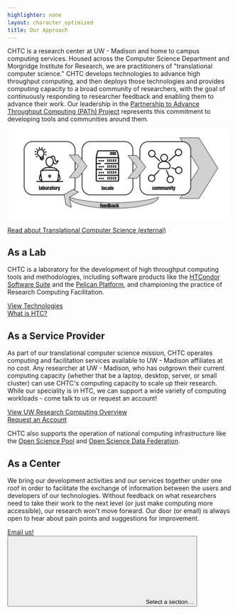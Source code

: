 ```yaml
---
highlighter: none
layout: character_optimized
title: Our Approach
---
```


CHTC is a research center at UW - Madison and home to campus computing services. 
Housed across the Computer Science Department and Morgridge Institute for Research, 
we are practitioners of "translational computer science." CHTC develops technologies 
to advance high throughput computing, and then deploys those technologies and provides 
computing capacity to a broad community of researchers, with the goal of continuously 
responding to researcher feedback and enabling them to advance their work. Our 
leadership in the [Partnership to Advance Throughput Computing (PATh) Project](https://path-cc.io/) 
represents this commitment to developing tools and communities around them. 

![translational-arrow](images/homepage/translational-arrow-noun.png)

<div class="col-auto">
<div class="rounded py-1">
<a class="button rounded btn-primary p-2" href="https://doi.org/10.1109/MC.2019.2925650">Read about Translational Computer Science (external)</a>
</div>
</div>

<h2>As a Lab</h2>

CHTC is a laboratory for the development of high throughput 
computing tools and methodologies, including software products like 
the <a href="https://htcondor.org">HTCondor Software Suite</a> and the <a href="https://pelicanplatform.org">Pelican Platform</a>, and championing 
the practice of Research Computing Facilitation. 

<div class="row">
<div class="col-auto">
<div class="rounded py-1">
<a class="button rounded btn-primary p-2" href="/technologies.html">View Technologies</a>
</div>
</div>
<div class="col-auto">
<div class="rounded py-1">
<a class="button rounded btn-primary p-2" href="/htc.html">What is HTC?</a>
</div>
</div>
</div>

<h2>As a Service Provider</h2>

As part of our translational computer science mission, CHTC operates computing 
and facilitation services available to UW - Madison affiliates at no cost. 
Any researcher at UW - Madison, who has outgrown their 
current computing capacity (whether that be a laptop, desktop, server, or small cluster) 
can use CHTC's computing capacity to scale up their research. While our speciality 
is in HTC, we can support a wide variety of computing workloads - come talk to us or 
request an account! 

<div class="row pb-4">
<div class="col-auto">
<div class="rounded py-1">
<a class="button rounded btn-primary p-2" href="/uw-research-computing/index.html">View UW Research Computing Overview</a>
</div>
</div>
<div class="col-auto">
<div class="rounded py-1">
<a class="button rounded btn-primary p-2" href="/uw-research-computing/form.html">Request an Account</a>
</div>
</div>
</div>

CHTC also supports the operation of national computing infrastructure like the 
<a href="https://osg-htc.org/services/ospool">Open Science Pool</a> and <a href="https://osg-htc.org/services/osdf">Open Science Data Federation</a>.

<h2>As a Center</h2>

We bring our development activities and our services together under
one roof in order to facilitate the exchange of information between the users and 
developers of our technologies. Without feedback on what researchers need to take 
their work to the next level (or just make computing more accessible), our research 
won't move forward. Our door (or email) is always open to hear about pain points and 
suggestions for improvement. 

<div class="rounded py-1">
<a class="button rounded btn-primary p-2" href="mailto:chtc@cs.wisc.edu">Email us!</a>
</div>

<aside class="uw-sidebar">
<button class="uw-button-unstyle uw-side-nav-button"><svg aria-hidden="true" focusable="false"><use xmlns:xlink="http://www.w3.org/1999/xlink" xlink:href="#uw-symbol-caret-down"></use></svg> Select a section…</button>


<p style="margin-bottom: 120px;"> </p>